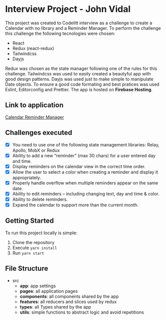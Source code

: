 
# Interview Project - John Vidal

This project was created to Codelitt interview as a challenge to create a Calendar with no library and a Reminder Manager. To perform the challenge this challenge the following tecnologies were chosen:

 - React
 - Redux (react-redux)
 - Tailwindcss
 - Dayjs

Redux was chosen as the state manager following one of the rules for this challenge. Tailwindcss was used to easily created a beautyful app with good design patterns. Dayjs was used just to make simple to manipulate Date objects.
To ensure a good code formating and best pratices was used Eslint, Editorconfig and Prettier. The app is hosted on **Firebase Hosting**.

## Link to application
[Calendar Reminder Manager](https://calendar-project-2bd43.web.app/)

## Challenges executed

 - [x] You need to use one of the following state management libraries: Relay, Apollo, MobX or Redux
 - [x] Ability to add a new “reminder” (max 30 chars) for a user entered day and time.
 - [x] Display reminders on the calendar view in the correct time order.
 - [x] Allow the user to select a color when creating a reminder and display it appropriately.
 - [x] Properly handle overflow when multiple reminders appear on the same date.
 - [x] Ability to edit reminders – including changing text, day and time & color.
 - [x] Ability to delete reminders.
 - [x] Expand the calendar to support more than the current month.

## Getting Started
To run this project locally is simple:

 1. Clone the repository
 2. Execute `yarn install`
 3. Run `yarn start`

## File Structure

 - src
	 - **app**: app settings
	 - **pages**: all application pages
	 - **components**: all components shared by the app
	 - **features**: all reducers and slices used by redux
	 - **types**: all Types shared by the app
	 - **utils**: simple functions to abstract logic and avoid repetitions
